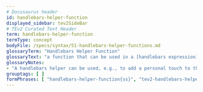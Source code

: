 ```yaml
---
# Docusaurus header
id: handlebars-helper-function
displayed_sidebar: tev2SideBar
# TEv2 Curated Text Header
term: handlebars-helper-function
termType: concept
bodyFile: /specs/syntax/51-handlebars-helper-functions.md
glossaryTerm: "Handlebars Helper Function"
glossaryText: "a function that can be used in a [handlebars expression](https://handlebarsjs.com/guide/expressions.html) to manipulate or format the data before displaying it within a template."
glossaryNotes:
- "A handlebars helper can be used, e.g., to add a personal touch to the way information is presented, making it possible to tailor the output to fit specific needs or preferences."
grouptags: [ ]
formPhrases: [ "handlebars-helper-function{ss}", "tev2-handlebars-helper-function{ss}", "helper-function{ss}", "tev2-helper-function{ss}" ]
---
```

